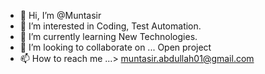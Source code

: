 - 👋 Hi, I’m @Muntasir
- 👀 I’m interested in Coding, Test Automation.
- 🌱 I’m currently learning New Technologies.
- 💞️ I’m looking to collaborate on ... Open project
- 📫 How to reach me ...> muntasir.abdullah01@gmail.com

<!---
Muntasir101/Muntasir101 is a ✨ special ✨ repository because its `README.md` (this file) appears on your GitHub profile.
You can click the Preview link to take a look at your changes.
--->
